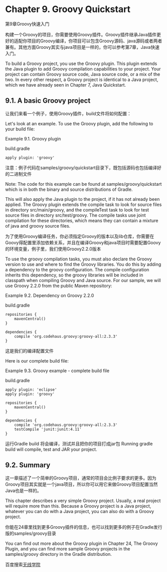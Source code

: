 # **Chapter 9. Groovy Quickstart**

第9章Groovy快速入门

构建一个Groovy的项目，你需要使用Groovy插件。Groovy插件继承Java插件更好的适配你项目的Groovy编译，你项目可以包含Groovy源码、java源码或者两者兼有。其他方面Groovy其实与java项目是一样的，你可以参考第7章，Java快速入门。

To build a Groovy project, you use the Groovy plugin. This plugin extends the Java plugin to add Groovy compilation capabilities to your project. Your project can contain Groovy source code, Java source code, or a mix of the two. In every other respect, a Groovy project is identical to a Java project, which we have already seen in Chapter 7, Java Quickstart.

## **9.1. A basic Groovy project**

让我们来看一个例子，使用Groovy插件，build文件将如何配置：

Let's look at an example. To use the Groovy plugin, add the following to your build file:

Example 9.1. Groovy plugin

build.gradle

```
apply plugin: 'groovy'
```

注意：例子代码在samples/groovy/quickstart目录下，既包括源码也包括编译好的二进制文件

Note: The code for this example can be found at samples/groovy/quickstart which is in both the binary and source distributions of Gradle.


This will also apply the Java plugin to the project, if it has not already been applied. The Groovy plugin extends the compile task to look for source files in directory src/main/groovy, and the compileTest task to look for test source files in directory src/test/groovy. The compile tasks use joint compilation for these directories, which means they can contain a mixture of java and groovy source files.

为了使用Groovy编译任务，你必须指定Groovy的版本以及lib仓库，你需要在Goovy得配置里添加依赖关系，并且在编译Groovy和java项目时需要配置Goovy的环境变量，例子里，我们使用Groovy2.2.0版本

To use the groovy compilation tasks, you must also declare the Groovy version to use and where to find the Groovy libraries. You do this by adding a dependency to the groovy configuration. The compile configuration inherits this dependency, so the groovy libraries will be included in classpath when compiling Groovy and Java source. For our sample, we will use Groovy 2.2.0 from the public Maven repository:

Example 9.2. Dependency on Groovy 2.2.0

build.gradle

```
repositories {
    mavenCentral()
}

dependencies {
    compile 'org.codehaus.groovy:groovy-all:2.3.3'
}

```

这是我们的编译配置文件

Here is our complete build file:

Example 9.3. Groovy example - complete build file

build.gradle

```
apply plugin: 'eclipse'
apply plugin: 'groovy'

repositories {
    mavenCentral()
}

dependencies {
    compile 'org.codehaus.groovy:groovy-all:2.3.3'
    testCompile 'junit:junit:4.11'
}
```

运行Gradle build 将会编译，测试并且把你的项目打成jar包
Running gradle build will compile, test and JAR your project.

## **9.2. Summary**

这一章描述了一个简单的Groovy项目，通常的项目会比例子要求的更多。因为Groovy项目其实就是一个java项目，所以你可以用它来做Groovy项目配置当然Java也是一样的。

This chapter describes a very simple Groovy project. Usually, a real project will require more than this. Because a Groovy project is a Java project, whatever you can do with a Java project, you can also do with a Groovy project.

你能在24章里找到更多Groovy插件的信息，也可以找到更多的例子在Gradle发行版的samples/groovy目录

You can find out more about the Groovy plugin in Chapter 24, The Groovy Plugin, and you can find more sample Groovy projects in the samples/groovy directory in the Gradle distribution.

百度搜索[无线学院](http://wirelesscollege.cn)

